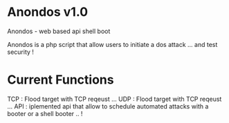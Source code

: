 # Anondos v1.0
Anondos - web based api shell boot

Anondos is a php script that allow users to initiate a dos attack ... and test security !

# Current Functions 
TCP : Flood target with TCP reqeust ...
UDP : Flood target with TCP reqeust ...
API : iplemented api that allow to schedule automated attacks with a booter or a shell booter .. !

